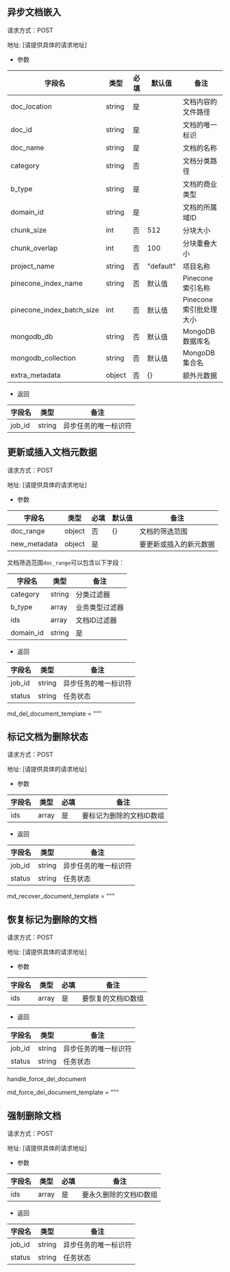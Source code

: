  
 
## 异步文档嵌入
请求方式：POST

地址: [请提供具体的请求地址]

- 参数

| 字段名 | 类型 | 必填 | 默认值 | 备注 |
| --- | --- | --- | --- | --- |
| doc_location | string | 是 |  | 文档内容的文件路径 |
| doc_id | string | 是 |  | 文档的唯一标识 |
| doc_name | string | 是 |  | 文档的名称 |
| category | string | 否 |  | 文档分类路径 |
| b_type | string | 是 |  | 文档的商业类型 |
| domain_id | string | 是 |  | 文档的所属域ID |
| chunk_size | int | 否 | 512 | 分块大小 |
| chunk_overlap | int | 否 | 100 | 分块重叠大小 |
| project_name | string | 否 | "default" | 项目名称 |
| pinecone_index_name | string | 否 | 默认值 | Pinecone索引名称 |
| pinecone_index_batch_size | int | 否 | 默认值 | Pinecone索引批处理大小 |
| mongodb_db | string | 否 | 默认值 | MongoDB数据库名 |
| mongodb_collection | string | 否 | 默认值 | MongoDB集合名 |
| extra_metadata | object | 否 | {} | 额外元数据 |

- 返回

| 字段名 | 类型 | 备注 |
| --- | --- | --- |
| job_id | string | 异步任务的唯一标识符 |

 

## 更新或插入文档元数据
请求方式：POST

地址: [请提供具体的请求地址]

- 参数

| 字段名 | 类型 | 必填 | 默认值 | 备注 |
| --- | --- | --- | --- | --- |
| doc_range | object | 否 | {} | 文档的筛选范围 |
| new_metadata | object | 是 |  | 要更新或插入的新元数据 |

文档筛选范围`doc_range`可以包含以下字段：

| 字段名 | 类型 | 备注 |
| --- | --- | --- |
| category | string | 分类过滤器 |
| b_type | array | 业务类型过滤器 |
| ids | array | 文档ID过滤器 |
| domain_id | string | 是 |  | 文档的所属域ID |

- 返回

| 字段名 | 类型 | 备注 |
| --- | --- | --- |
| job_id | string | 异步任务的唯一标识符 |
| status | string | 任务状态 |

 
 
md_del_document_template = """
## 标记文档为删除状态
请求方式：POST

地址: [请提供具体的请求地址]

- 参数

| 字段名 | 类型 | 必填 | 备注 |
| --- | --- | --- | --- |
| ids | array | 是 | 要标记为删除的文档ID数组 |

- 返回

| 字段名 | 类型 | 备注 |
| --- | --- | --- |
| job_id | string | 异步任务的唯一标识符 |
| status | string | 任务状态 |
 


 

md_recover_document_template = """
## 恢复标记为删除的文档
请求方式：POST

地址: [请提供具体的请求地址]

- 参数

| 字段名 | 类型 | 必填 | 备注 |
| --- | --- | --- | --- |
| ids | array | 是 | 要恢复的文档ID数组 |

- 返回

| 字段名 | 类型 | 备注 |
| --- | --- | --- |
| job_id | string | 异步任务的唯一标识符 |
| status | string | 任务状态 |
 


 handle_force_del_document

md_force_del_document_template = """
## 强制删除文档
请求方式：POST

地址: [请提供具体的请求地址]

- 参数

| 字段名 | 类型 | 必填 | 备注 |
| --- | --- | --- | --- |
| ids | array | 是 | 要永久删除的文档ID数组 |

- 返回

| 字段名 | 类型 | 备注 |
| --- | --- | --- |
| job_id | string | 异步任务的唯一标识符 |
| status | string | 任务状态 |

 